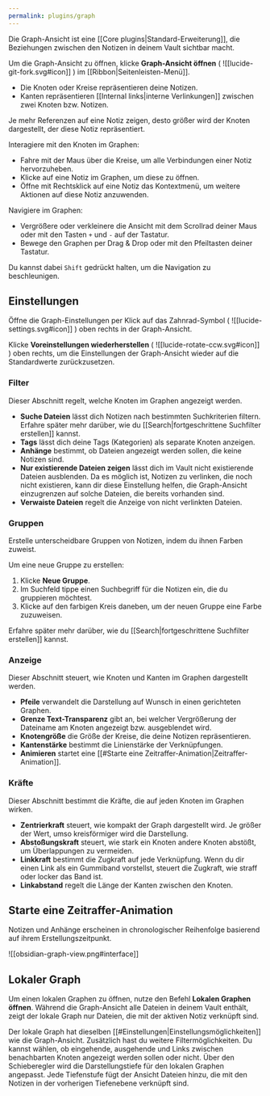 ```yaml
---
permalink: plugins/graph
---
```


Die Graph-Ansicht ist eine [[Core plugins|Standard-Erweiterung]], die Beziehungen zwischen den Notizen in deinem Vault sichtbar macht.

Um die Graph-Ansicht zu öffnen, klicke **Graph-Ansicht öffnen** ( ![[lucide-git-fork.svg#icon]] ) im [[Ribbon|Seitenleisten-Menü]].

- Die Knoten oder Kreise repräsentieren deine Notizen.
- Kanten repräsentieren [[Internal links|interne Verlinkungen]] zwischen zwei Knoten bzw. Notizen.

Je mehr Referenzen auf eine Notiz zeigen, desto größer wird der Knoten dargestellt, der diese Notiz repräsentiert.

Interagiere mit den Knoten im Graphen:

- Fahre mit der Maus über die Kreise, um alle Verbindungen einer Notiz hervorzuheben.
- Klicke auf eine Notiz im Graphen, um diese zu öffnen.
- Öffne mit Rechtsklick auf eine Notiz das Kontextmenü, um weitere Aktionen auf diese Notiz anzuwenden.

Navigiere im Graphen:

- Vergrößere oder verkleinere die Ansicht mit dem Scrollrad deiner Maus oder mit den Tasten `+` und `-` auf der Tastatur.
- Bewege den Graphen per Drag & Drop oder mit den Pfeiltasten deiner Tastatur.

Du kannst dabei `Shift` gedrückt halten, um die Navigation zu beschleunigen.

## Einstellungen

Öffne die Graph-Einstellungen per Klick auf das Zahnrad-Symbol ( ![[lucide-settings.svg#icon]] ) oben rechts in der Graph-Ansicht.

Klicke **Voreinstellungen wiederherstellen** ( ![[lucide-rotate-ccw.svg#icon]] ) oben rechts, um die Einstellungen der Graph-Ansicht wieder auf die Standardwerte zurückzusetzen.

### Filter

Dieser Abschnitt regelt, welche Knoten im Graphen angezeigt werden.

- **Suche Dateien** lässt dich Notizen nach bestimmten Suchkriterien filtern. Erfahre später mehr darüber, wie du [[Search|fortgeschrittene Suchfilter erstellen]] kannst.
- **Tags** lässt dich deine Tags (Kategorien) als separate Knoten anzeigen.
- **Anhänge** bestimmt, ob Dateien angezeigt werden sollen, die keine Notizen sind.
- **Nur existierende Dateien zeigen** lässt dich im Vault nicht existierende Dateien ausblenden. Da es möglich ist, Notizen zu verlinken, die noch nicht existieren, kann dir diese Einstellung helfen, die Graph-Ansicht einzugrenzen auf solche Dateien, die bereits vorhanden sind.
- **Verwaiste Dateien** regelt die Anzeige von nicht verlinkten Dateien.

### Gruppen

Erstelle unterscheidbare Gruppen von Notizen, indem du ihnen Farben zuweist.

Um eine neue Gruppe zu erstellen:

1. Klicke **Neue Gruppe**.
2. Im Suchfeld tippe einen Suchbegriff für die Notizen ein, die du gruppieren möchtest.
3. Klicke auf den farbigen Kreis daneben, um der neuen Gruppe eine Farbe zuzuweisen.

Erfahre später mehr darüber, wie du [[Search|fortgeschrittene Suchfilter erstellen]] kannst.

### Anzeige

Dieser Abschnitt steuert, wie Knoten und Kanten im Graphen dargestellt werden.

- **Pfeile** verwandelt die Darstellung auf Wunsch in einen gerichteten Graphen.
- **Grenze Text-Transparenz** gibt an, bei welcher Vergrößerung der Dateiname am Knoten angezeigt bzw. ausgeblendet wird.
- **Knotengröße** die Größe der Kreise, die deine Notizen repräsentieren.
- **Kantenstärke** bestimmt die Linienstärke der Verknüpfungen.
- **Animieren** startet eine [[#Starte eine Zeitraffer-Animation|Zeitraffer-Animation]].

### Kräfte

Dieser Abschnitt bestimmt die Kräfte, die auf jeden Knoten im Graphen wirken.

- **Zentrierkraft** steuert, wie kompakt der Graph dargestellt wird. Je größer der Wert, umso kreisförmiger wird die Darstellung.
- **Abstoßungskraft** steuert, wie stark ein Knoten andere Knoten abstößt, um Überlappungen zu vermeiden.
- **Linkkraft** bestimmt die Zugkraft auf jede Verknüpfung. Wenn du dir einen Link als ein Gummiband vorstellst, steuert die Zugkraft, wie straff oder locker das Band ist.
- **Linkabstand** regelt die Länge der Kanten zwischen den Knoten.

## Starte eine Zeitraffer-Animation

Notizen und Anhänge erscheinen in chronologischer Reihenfolge basierend auf ihrem Erstellungszeitpunkt.

![[obsidian-graph-view.png#interface]]

## Lokaler Graph

Um einen lokalen Graphen zu öffnen, nutze den Befehl **Lokalen Graphen öffnen**. Während die Graph-Ansicht alle Dateien in deinem Vault enthält, zeigt der lokale Graph nur Dateien, die mit der aktiven Notiz verknüpft sind.

Der lokale Graph hat dieselben [[#Einstellungen|Einstellungsmöglichkeiten]] wie die Graph-Ansicht. Zusätzlich hast du weitere Filtermöglichkeiten. Du kannst wählen, ob eingehende, ausgehende und Links zwischen benachbarten Knoten angezeigt werden sollen oder nicht. Über den Schieberegler wird die Darstellungstiefe für den lokalen Graphen angepasst. Jede Tiefenstufe fügt der Ansicht Dateien hinzu, die mit den Notizen in der vorherigen Tiefenebene verknüpft sind.
